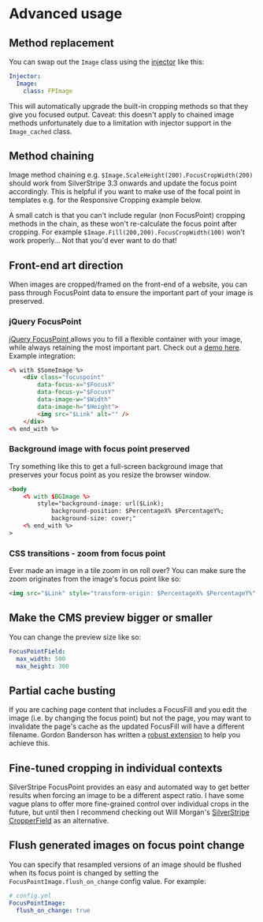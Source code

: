 # Advanced usage

## Method replacement

You can swap out the `Image` class using the [injector](https://docs.silverstripe.org/en/developer_guides/extending/injector/) like this:

```yml
Injector:
  Image:
    class: FPImage
```

This will automatically upgrade the built-in cropping methods so that they give you focused output. Caveat: this doesn't apply to chained image methods unfortunately due to a limitation with injector support in the `Image_cached` class.

## Method chaining

Image method chaining e.g. `$Image.ScaleHeight(200).FocusCropWidth(200)` should work from SilverStripe 3.3 onwards and update the focus point accordingly. This is helpful if you want to make use of the focal point in templates e.g. for the Responsive Cropping example below.

A small catch is that you can't include regular (non FocusPoint) cropping methods in the chain, as these won't re-calculate the focus point after cropping. For example `$Image.Fill(200,200).FocusCropWidth(100)` won't work properly... Not that you'd ever want to do that!

## Front-end art direction

When images are cropped/framed on the front-end of a website, you can pass through FocusPoint data to ensure the important part of your image is preserved.

### jQuery FocusPoint
[jQuery FocusPoint ](https://github.com/jonom/jquery-focuspoint) allows you to fill a flexible container with your image, while always retaining the most important part. Check out a [demo here](http://jonom.github.io/jquery-focuspoint/demos/grid/lizard.html). Example integration:

```html
<% with $SomeImage %>
	<div class="focuspoint"
		data-focus-x="$FocusX"
		data-focus-y="$FocusY"
		data-image-w="$Width"
		data-image-h="$Height">
		<img src="$Link" alt="" />
	</div>
<% end_with %>
```

### Background image with focus point preserved

Try something like this to get a full-screen background image that preserves your focus point as you resize the browser window.

```html
<body
	<% with $BGImage %>
		style="background-image: url($Link);
			background-position: $PercentageX% $PercentageY%;
			background-size: cover;"
	<% end_with %>
>
```

### CSS transitions - zoom from focus point

Ever made an image in a tile zoom in on roll over? You can make sure the zoom originates from the image's focus point like so:

```html
<img src="$Link" style="transform-origin: $PercentageX% $PercentageY%" />
```

## Make the CMS preview bigger or smaller

You can change the preview size like so:

```yml
FocusPointField:
  max_width: 500
  max_height: 300
```

## Partial cache busting

If you are caching page content that includes a FocusFill and you edit the image (i.e. by changing the focus point) but not the page, you may want to invalidate the page's cache as the updated FocusFill will have a different filename. Gordon Banderson has written a [robust extension](https://github.com/gordonbanderson/weboftalent-imageeditpartialcachebust) to help you achieve this.

## Fine-tuned cropping in individual contexts

SilverStripe FocusPoint provides an easy and automated way to get better results when forcing an image to be a different aspect ratio. I have some vague plans to offer more fine-grained control over individual crops in the future, but until then I recommend checking out Will Morgan's [SilverStripe CropperField](https://github.com/willmorgan/silverstripe-cropperfield) as an alternative.

## Flush generated images on focus point change

You can specify that resampled versions of an image should be flushed when its focus point is changed by setting the `FocusPointImage.flush_on_change` config value. For example:

```yml
# config.yml
FocusPointImage:
  flush_on_change: true
```

